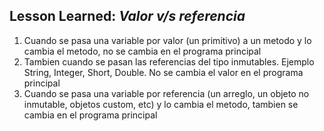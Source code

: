 ## Lesson Learned: *Valor v/s referencia*
1. Cuando se pasa una variable por valor (un primitivo) a un metodo y lo cambia el metodo, no se cambia en el programa principal 
2. Tambien cuando se pasan las referencias del tipo inmutables. Ejemplo String, Integer, Short, Double. No se cambia el valor en el programa principal
3. Cuando se pasa una variable por referencia (un arreglo, un objeto no inmutable, objetos custom, etc) y lo cambia el metodo, tambien se cambia en el programa principal